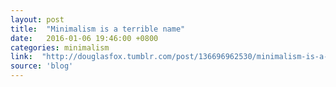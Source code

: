 ```yaml
---
layout: post
title:  "Minimalism is a terrible name"
date:   2016-01-06 19:46:00 +0800
categories: minimalism
link:  "http://douglasfox.tumblr.com/post/136696962530/minimalism-is-a-terrible-name"
source: 'blog'
---
```

